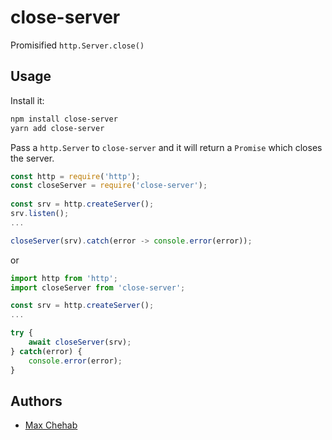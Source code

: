 # close-server

Promisified `http.Server.close()`

## Usage

Install it:

```bash
npm install close-server
yarn add close-server
```

Pass a `http.Server` to `close-server` and it will return a `Promise` which closes the server.

```js
const http = require('http');
const closeServer = require('close-server');
 
const srv = http.createServer();
srv.listen();
...

closeServer(srv).catch(error -> console.error(error));
```

or 

```ts
import http from 'http';
import closeServer from 'close-server';

const srv = http.createServer();
...

try {
    await closeServer(srv);
} catch(error) {
    console.error(error);
}
```



## Authors
- [Max Chehab](https://github.com/maxchehab)